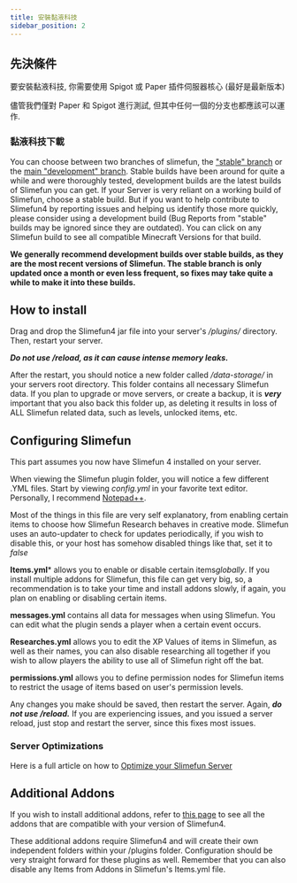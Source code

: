```yaml
---
title: 安裝黏液科技
sidebar_position: 2
---
```


## 先決條件

要安裝黏液科技, 你需要使用 Spigot 或 Paper 插件伺服器核心 (最好是最新版本)

儘管我們僅對 Paper 和 Spigot 進行測試, 但其中任何一個的分支也都應該可以運作.

### 黏液科技下載

You can choose between two branches of slimefun, the ["stable" branch](https://thebusybiscuit.github.io/builds/TheBusyBiscuit/Slimefun4/stable/) or the [main "development" branch](https://thebusybiscuit.github.io/builds/TheBusyBiscuit/Slimefun4/master/). Stable builds have been around for quite a while and were thoroughly tested, development builds are the latest builds of Slimefun you can get. If your Server is very reliant on a working build of Slimefun, choose a stable build. But if you want to help contribute to Slimefun4 by reporting issues and helping us identify those more quickly, please consider using a development build (Bug Reports from "stable" builds may be ignored since they are outdated). You can click on any Slimefun build to see all compatible Minecraft Versions for that build.

**We generally recommend development builds over stable builds, as they are the most recent versions of Slimefun. The stable branch is only updated once a month or even less frequent, so fixes may take quite a while to make it into these builds.**

## How to install

Drag and drop the Slimefun4 jar file into your server's */plugins/* directory. Then, restart your server.

***Do not use /reload, as it can cause intense memory leaks.***

After the restart, you should notice a new folder called */data-storage/* in your servers root directory. This folder contains all necessary Slimefun data. If you plan to upgrade or move servers, or create a backup, it is ***very*** important that you also back this folder up, as deleting it results in loss of ALL Slimefun related data, such as levels, unlocked items, etc.

## Configuring Slimefun

This part assumes you now have Slimefun 4 installed on your server.

When viewing the Slimefun plugin folder, you will notice a few different .YML files. Start by viewing *config.yml* in your favorite text editor. Personally, I recommend [Notepad++](https://notepad-plus-plus.org).

Most of the things in this file are very self explanatory, from enabling certain items to choose how Slimefun Research behaves in creative mode. Slimefun uses an auto-updater to check for updates periodically, if you wish to disable this, or your host has somehow disabled things like that, set it to *false*

**Items.yml*** allows you to enable or disable certain items*globally*. If you install multiple addons for Slimefun, this file can get very big, so, a recommendation is to take your time and install addons slowly, if again, you plan on enabling or disabling certain items.

**messages.yml** contains all data for messages when using Slimefun. You can edit what the plugin sends a player when a certain event occurs.

**Researches.yml** allows you to edit the XP Values of items in Slimefun, as well as their names, you can also disable researching all together if you wish to allow players the ability to use all of Slimefun right off the bat.

**permissions.yml** allows you to define permission nodes for Slimefun items to restrict the usage of items based on user's permission levels.

Any changes you make should be saved, then restart the server. Again, ***do not use /reload.*** If you are experiencing issues, and you issued a server reload, just stop and restart the server, since this fixes most issues.

### Server Optimizations

Here is a full article on how to [Optimize your Slimefun Server](Server-Optimizations)

## Additional Addons

If you wish to install additional addons, refer to [this page](Addons) to see all the addons that are compatible with your version of Slimefun4.

These additional addons require Slimefun4 and will create their own independent folders within your /plugins folder. Configuration should be very straight forward for these plugins as well. Remember that you can also disable any Items from Addons in Slimefun's Items.yml file.
